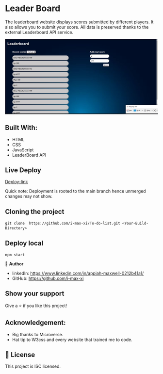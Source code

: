 # Leader Board

The leaderboard website displays scores submitted by different players. It also allows you to submit your score. All data is preserved thanks to the external Leaderboard API service.

![sneak peak of project deployment](./src/Assets/screenshot.JPG)




## Built With:
 - HTML
 - CSS
 - JavaScript
 - LeaderBoard API


## Live Deploy
[Deploy-link](https://i-max-xi.github.io/LeaderBoard/dist/)

Quick note: Deployment is rooted to the main branch hence unmerged changes may not show.

## Cloning the project
```
git clone  https://github.com/i-max-xi/To-do-list.git <Your-Build-Directory>
```

## Deploy local
```
npm start
```

👤 **Author** 
  - linkedIn: https://www.linkedin.com/in/appiah-maxwell-0212b41a1/
  - GitHub: https://github.com/i-max-xi


## Show your support
Give a ⭐️ if you like this project!

## Acknowledgement:
   - Big thanks to Microverse.
   - Hat tip to W3css and every website that trained me to code.

## 📝 License
   This project is ISC licensed.
